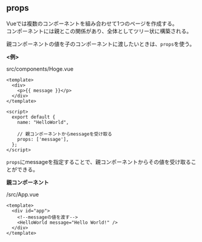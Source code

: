 ## props

Vueでは複数のコンポーネントを組み合わせて1つのページを作成する。  
コンポーネントには親とこの関係があり、全体としてツリー状に構築される。

親コンポーネントの値を子のコンポーネントに渡したいときは、`props`を使う。  

**<例>**

src/components/Hoge.vue
```vue
<template>
  <div>
    <p>{{ message }}</p>
  </div>
</template>

<script>
  export default {
    name: "HelloWorld",
    
    // 親コンポーネントからmessageを受け取る
    props: ['message'],
  };
</script>
```

`props`にmessageを指定することで、親コンポーネントからその値を受け取ることができる。

**親コンポーネント**

/src/App.vue
```vue
<template>
  <div id="app">
    <!--messageの値を渡す-->
    <HelloWorld message="Hello World!" />
  </div>
</template>
```
